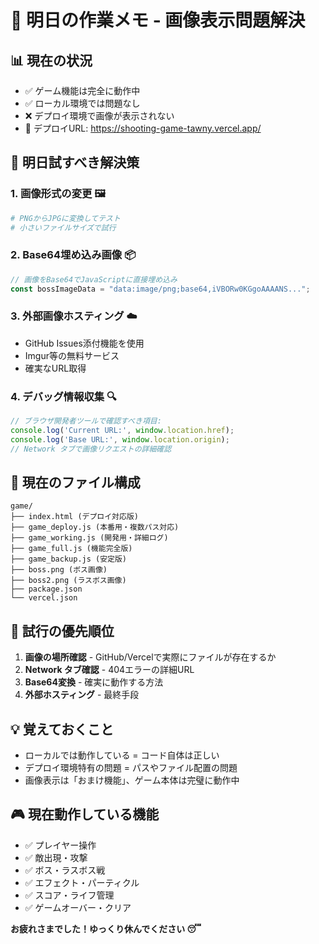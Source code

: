 # 🌅 明日の作業メモ - 画像表示問題解決

## 📊 現在の状況
- ✅ ゲーム機能は完全に動作中
- ✅ ローカル環境では問題なし
- ❌ デプロイ環境で画像が表示されない
- 🔗 デプロイURL: https://shooting-game-tawny.vercel.app/

## 🎯 明日試すべき解決策

### 1. 画像形式の変更 🖼️
```bash
# PNGからJPGに変換してテスト
# 小さいファイルサイズで試行
```

### 2. Base64埋め込み画像 📦
```javascript
// 画像をBase64でJavaScriptに直接埋め込み
const bossImageData = "data:image/png;base64,iVBORw0KGgoAAAANS...";
```

### 3. 外部画像ホスティング ☁️
- GitHub Issues添付機能を使用
- Imgur等の無料サービス
- 確実なURL取得

### 4. デバッグ情報収集 🔍
```javascript
// ブラウザ開発者ツールで確認すべき項目:
console.log('Current URL:', window.location.href);
console.log('Base URL:', window.location.origin);
// Network タブで画像リクエストの詳細確認
```

## 📁 現在のファイル構成
```
game/
├── index.html (デプロイ対応版)
├── game_deploy.js (本番用・複数パス対応)
├── game_working.js (開発用・詳細ログ)
├── game_full.js (機能完全版)
├── game_backup.js (安定版)
├── boss.png (ボス画像)
├── boss2.png (ラスボス画像)
├── package.json
└── vercel.json
```

## 🔄 試行の優先順位
1. **画像の場所確認** - GitHub/Vercelで実際にファイルが存在するか
2. **Network タブ確認** - 404エラーの詳細URL
3. **Base64変換** - 確実に動作する方法
4. **外部ホスティング** - 最終手段

## 💡 覚えておくこと
- ローカルでは動作している = コード自体は正しい
- デプロイ環境特有の問題 = パスやファイル配置の問題
- 画像表示は「おまけ機能」、ゲーム本体は完璧に動作中

## 🎮 現在動作している機能
- ✅ プレイヤー操作
- ✅ 敵出現・攻撃
- ✅ ボス・ラスボス戦
- ✅ エフェクト・パーティクル
- ✅ スコア・ライフ管理
- ✅ ゲームオーバー・クリア

**お疲れさまでした！ゆっくり休んでください 😴**